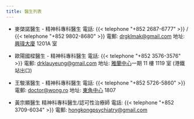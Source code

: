 ```yaml
---
title: 醫生列表
---
```


- 麥棨諾醫生 - 精神科專科醫生
  電話: {{< telephone "+852 2687-6777" >}} / {{< telephone "+852 9802-8680" >}}
  電郵: <drgklmak@gmail.com>
  地址: [興瑋大廈](https://goo.gl/maps/kd16WVQa5Qr2TP6y9) 1201A 室

- 歐陽國樑醫生 - 精神科專科醫生
  電話: {{< telephone "+852 3576-3576" >}}
  電郵: <drklauyeung@gmail.com>
  地址: [雅蘭中心](https://goo.gl/maps/n6spBub77VgTyz5h6)一期 11 樓 1119 室 (港鐵站出口)

- 王駿濱醫生 - 精神科專科醫生
  電話: {{< telephone "+852 5726-5860" >}}
  電郵: <doctor@wong.ro>
  地址: [東角中心](https://goo.gl/maps/PSMFSFFeZFB862wd7) 1807

- 黃宗顯醫生
  精神科專科醫生/認可性治療師
  電話: {{< telephone "+852 3709-6034" >}}
  電郵: <hongkongpsychiatry@gmail.com>
